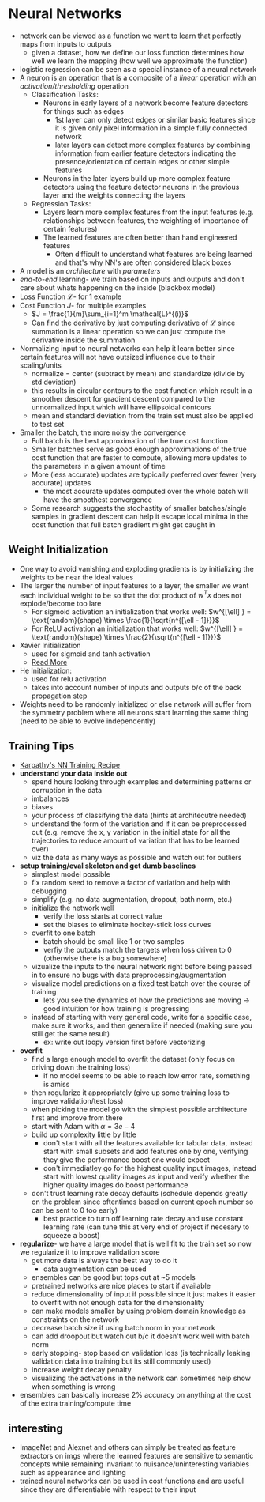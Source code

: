 # Neural Networks

- network can be viewed as a function we want to learn that perfectly maps from inputs to outputs
    - given a dataset, how we define our loss function determines how well we learn the mapping (how well we approximate the function)
- logistic regression can be seen as a special instance of a neural network
- A neuron is an operation that is a composite of a *linear* operation with an *activation/thresholding* operation
    - Classification Tasks:
        - Neurons in early layers of a network become feature detectors for things such as edges
            - 1st layer can only detect edges or similar basic features since it is given only pixel information in a simple fully connected network  
            - later layers can detect more complex features by combining information from earlier feature detectors indicating the presence/orientation of certain edges or other simple features
        - Neurons in the later layers build up more complex feature detectors using the feature detector neurons in the previous layer and the weights connecting the layers 
    - Regression Tasks:
        - Layers learn more complex features from the input features (e.g. relationships between features, the weighting of importance of certain features)
        - The learned features are often better than hand engineered features
            - Often difficult to understand what features are being learned and that's why NN's are often considered black boxes
- A model is an *architecture* with *parameters*
- *end-to-end* learning- we train based on inputs and outputs and don't care about whats happening on the inside (blackbox model) 
- Loss Function $\mathcal{L}$- for 1 example
- Cost Function $J$- for multiple examples
    - $J = \frac{1}{m}\sum_{i=1}^m \mathcal{L}^{(i)}$
    - Can find the derivative by just computing derivative of $\mathcal{L}$ since summation is a linear operation so we can just compute the derivative inside the summation
- Normalizing input to neural networks can help it learn better since certain features will not have outsized influence due to their scaling/units
    - normalize = center (subtract by mean) and standardize (divide by std deviation)
    - this results in circular contours to the cost function which result in a smoother descent for gradient descent compared to the unnormalized input which will have ellipsoidal contours
    - mean and standard deviation from the train set must also be applied to test set
- Smaller the batch, the more noisy the convergence
    - Full batch is the best approximation of the true cost function
    - Smaller batches serve as good enough approximations of the true cost function that are faster to compute, allowing more updates to the parameters in a given amount of time
    - More (less accurate) updates are typically preferred over fewer (very accurate) updates
        - the most accurate updates computed over the whole batch will have the smoothest convergence
    - Some research suggests the stochastity of smaller batches/single samples in gradient descent can help it escape local minima in the cost function that full batch gradient might get caught in

## Weight Initialization

- One way to avoid vanishing and exploding gradients is by initializing the weights to be near the ideal values
- The larger the number of input features to a layer, the smaller we want each individual weight to be so that the dot product of $w^Tx$ does not explode/become too lare
    - For sigmoid activation an initialization that works well: $w^{[\ell] } = \text{random}(shape) \times \frac{1}{\sqrt{n^{[\ell - 1]}}}$
    - For ReLU activation an initialization that works well: $w^{[\ell] } = \text{random}(shape) \times \frac{2}{\sqrt{n^{[\ell - 1]}}}$
- Xavier Initialization 
    - used for sigmoid and tanh activation
    - [Read More](https://cs230.stanford.edu/section/4/)
- He Initialization:
    - used for relu activation
    - takes into account number of inputs and outputs b/c of the back propagation step 
- Weights need to be randomly initialized or else network will suffer from the symmetry problem where all neurons start learning the same thing (need to be able to evolve independently)

## Training Tips

- [Karpathy's NN Training Recipe](http://karpathy.github.io/2019/04/25/recipe/)
- **understand your data inside out**
    - spend hours looking through examples and determining patterns or corruption in the data 
    - imbalances 
    - biases
    - your process of classifying the data (hints at architecutre needed)
    - understand the form of the variation and if it can be preprocessed out (e.g. remove the x, y variation in the initial state for all the trajectories to reduce amount of variation that has to be learned over)
    - viz the data as many ways as possible and watch out for outliers
- **setup training/eval skeleton and get dumb baselines**
    - simplest model possible
    - fix random seed to remove a factor of variation and help with debugging
    - simplify (e.g. no data augmentation, dropout, bath norm, etc.)
    - initialize the network well
        - verify the loss starts at correct value
        - set the biases to eliminate hockey-stick loss curves
    - overfit to one batch
        - batch should be small like 1 or two samples
        - verfiy the outputs match the targets when loss driven to 0 (otherwise there is a bug somewhere)
    - vizualize the inputs to the neural network right before being passed in to ensure no bugs with data preprocessing/augmentation
    - visualize model predictions on a fixed test batch over the course of training
        - lets you see the dynamics of how the predictions are moving -> good intuition for how training is progressing
    - instead of starting with very general code, write for a specific case, make sure it works, and then generalize if needed (making sure you still get the same result)
        - ex: write out loopy version first before vectorizing
- **overfit**
    - find a large enough model to overfit the dataset (only focus on driving down the training loss)
        - if no model seems to be able to reach low error rate, something is amiss
    - then regularize it appropriately (give up some training loss to improve validation/test loss)
    - when picking the model go with the simplest possible architecture first and improve from there
    - start with Adam with $\alpha = 3e-4$
    - build up complexity little by little
        - don't start with all the features available for tabular data, instead start with small subsets and add features one by one, verifying they give the performance boost one would expect
        - don't immediatley go for the highest quality input images, instead start with lowest quality images as input and verify whether the higher quality images do boost performance
    - don't trust learning rate decay defaults (schedule depends greatly on the problem since oftentimes based on current epoch number so can be sent to 0 too early)
        - best practice to turn off learning rate decay and use constant learning rate (can tune this at very end of project if necesary to squeeze a boost)
- **regularize**- we have a large model that is well fit to the train set so now we regularize it to improve validation score
    - get more data is always the best way to do it
        - data augmentation can be used
    - ensembles can be good but tops out at ~5 models
    - pretrained networks are nice places to start if available
    - reduce dimensionality of input if possible since it just makes it easier to overfit with not enough data for the dimensionality
    - can make models smaller by using problem domain knowledge as constraints on the network
    - decrease batch size if using batch norm in your network
    - can add droopout but watch out b/c it doesn't work well with batch norm
    - early stopping- stop based on validation loss (is technically leaking validation data into training but its still commonly used)
    - increase weight decay penalty
    - visualizing the activations in the network can sometimes help show when something is wrong
- ensembles can basically increase 2% accuracy on anything at the cost of the extra training/compute time



## interesting

- ImageNet and Alexnet and others can simply be treated as feature extractors on imgs where the learned features are sensitive to semantic concepts while remaining invariant to nuisance/uninteresting variables such as appearance and lighting 
- trained neural networks can be used in cost functions and are useful since they are differentiable with respect to their input